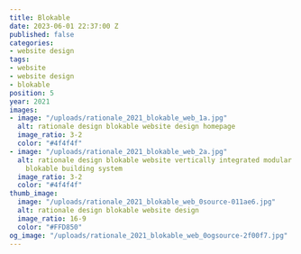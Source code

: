 ```yaml
---
title: Blokable
date: 2023-06-01 22:37:00 Z
published: false
categories:
- website design
tags:
- website
- website design
- blokable
position: 5
year: 2021
images:
- image: "/uploads/rationale_2021_blokable_web_1a.jpg"
  alt: rationale design blokable website design homepage
  image_ratio: 3-2
  color: "#4f4f4f"
- image: "/uploads/rationale_2021_blokable_web_2a.jpg"
  alt: rationale design blokable website vertically integrated modular development
    blokable building system
  image_ratio: 3-2
  color: "#4f4f4f"
thumb_image:
  image: "/uploads/rationale_2021_blokable_web_0source-011ae6.jpg"
  alt: rationale design blokable website design
  image_ratio: 16-9
  color: "#FFD850"
og_image: "/uploads/rationale_2021_blokable_web_0ogsource-2f00f7.jpg"
---
```


